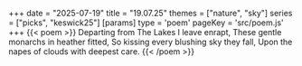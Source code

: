 +++
date = "2025-07-19"
title = "19.07.25"
themes = ["nature", "sky"]
series = ["picks", "keswick25"]
[params]
  type = 'poem'
  pageKey = 'src/poem.js'
+++
{{< poem >}}
Departing from The Lakes I leave enrapt,
These gentle monarchs in heather fitted,
So kissing every blushing sky they fall,
Upon the napes of clouds with deepest care.
{{< /poem >}}